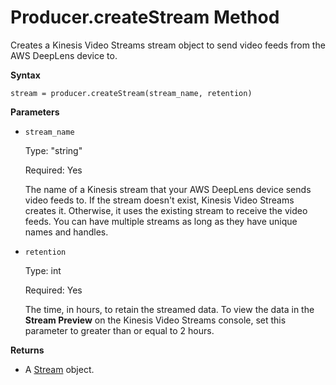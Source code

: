 # Producer\.createStream Method<a name="dkv-producer-object-create-stream-method"></a>

Creates a Kinesis Video Streams stream object to send video feeds from the AWS DeepLens device to\.

**Syntax**

```
stream = producer.createStream(stream_name, retention)
```

**Parameters**
+ `stream_name`

  Type: "string"

  Required: Yes

  The name of a Kinesis stream that your AWS DeepLens device sends video feeds to\. If the stream doesn't exist, Kinesis Video Streams creates it\. Otherwise, it uses the existing stream to receive the video feeds\. You can have multiple streams as long as they have unique  names and handles\.
+ `retention`

  Type: int

  Required: Yes

  The time, in hours, to retain the streamed data\. To view the data in the **Stream Preview** on the Kinesis Video Streams console, set this parameter to greater than or equal to 2 hours\.

**Returns**
+ A [Stream](dkv-stream-object.md) object\.